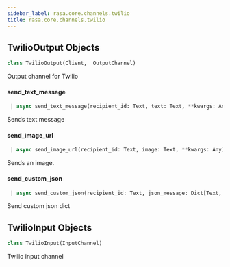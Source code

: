```yaml
---
sidebar_label: rasa.core.channels.twilio
title: rasa.core.channels.twilio
---
```


## TwilioOutput Objects

```python
class TwilioOutput(Client,  OutputChannel)
```

Output channel for Twilio

#### send\_text\_message

```python
 | async send_text_message(recipient_id: Text, text: Text, **kwargs: Any) -> None
```

Sends text message

#### send\_image\_url

```python
 | async send_image_url(recipient_id: Text, image: Text, **kwargs: Any) -> None
```

Sends an image.

#### send\_custom\_json

```python
 | async send_custom_json(recipient_id: Text, json_message: Dict[Text, Any], **kwargs: Any) -> None
```

Send custom json dict

## TwilioInput Objects

```python
class TwilioInput(InputChannel)
```

Twilio input channel

